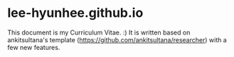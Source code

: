 # lee-hyunhee.github.io
This document is my Curriculum Vitae. :)
It is written based on ankitsultana's template (https://github.com/ankitsultana/researcher) with a few new features.
